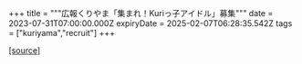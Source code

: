 +++
title = """広報くりやま「集まれ！Kuriっ子アイドル」募集"""
date = 2023-07-31T07:00:00.000Z
expiryDate = 2025-02-07T06:28:35.542Z
tags = ["kuriyama","recruit"]
+++


[[source]](https://www.town.kuriyama.hokkaido.jp/site/koho/23257.html)
